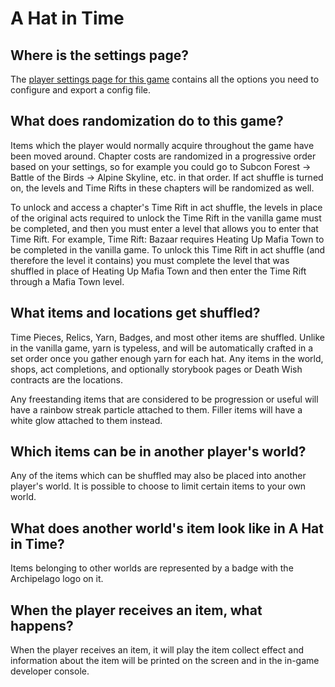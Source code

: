 # A Hat in Time

## Where is the settings page?

The [player settings page for this game](../player-settings) contains all the options you need to configure and export a
config file.

## What does randomization do to this game?

Items which the player would normally acquire throughout the game have been moved around. Chapter costs are randomized in a progressive order based on your settings, so for example you could go to Subcon Forest -> Battle of the Birds -> Alpine Skyline, etc. in that order. If act shuffle is turned on, the levels and Time Rifts in these chapters will be randomized as well.
 
To unlock and access a chapter's Time Rift in act shuffle, the levels in place of the original acts required to unlock the Time Rift in the vanilla game must be completed, and then you must enter a level that allows you to enter that Time Rift. For example, Time Rift: Bazaar requires Heating Up Mafia Town to be completed in the vanilla game. To unlock this Time Rift in act shuffle (and therefore the level it contains) you must complete the level that was shuffled in place of Heating Up Mafia Town and then enter the Time Rift through a Mafia Town level.

## What items and locations get shuffled?

Time Pieces, Relics, Yarn, Badges, and most other items are shuffled. Unlike in the vanilla game, yarn is typeless, and will be automatically crafted in a set order once you gather enough yarn for each hat. Any items in the world, shops, act completions, and optionally storybook pages or Death Wish contracts are the locations.

Any freestanding items that are considered to be progression or useful will have a rainbow streak particle attached to them. Filler items will have a white glow attached to them instead.

## Which items can be in another player's world?

Any of the items which can be shuffled may also be placed into another player's world. It is possible to choose to limit
certain items to your own world.

## What does another world's item look like in A Hat in Time?

Items belonging to other worlds are represented by a badge with the Archipelago logo on it.

## When the player receives an item, what happens?

When the player receives an item, it will play the item collect effect and information about the item will be printed on the screen and in the in-game developer console.
